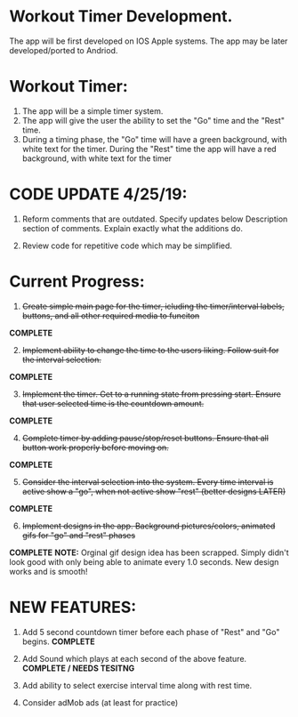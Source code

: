 # Workout Timer Development.

The app will be first developed on IOS Apple systems. The app may be later 
developed/ported to Andriod.

# Workout Timer:
1. The app will be a simple timer system. 
2. The app will give the user the ability to set the "Go" time and the "Rest" time. 
3. During a timing phase, the "Go" time will have a green background, with white text for the timer. During
the "Rest" time the app will have a red background, with white text for the timer

# CODE UPDATE 4/25/19:
1. Reform comments that are outdated. Specify updates below Description section of comments. Explain exactly what the additions do.

2. Review code for repetitive code which may be simplified.

# Current Progress:
1. ~~Create simple main page for the timer, icluding the timer/interval labels, buttons, and all other required media to funciton~~

  **COMPLETE**

2. ~~Implement ability to change the time to the users liking. Follow suit for the interval selection.~~

  **COMPLETE**

3. ~~Implement the timer. Get to a running state from pressing start. Ensure that user selected time is the countdown amount.~~

  **COMPLETE**

4. ~~Complete timer by adding pause/stop/reset buttons. Ensure that all button work properly before moving on.~~

  **COMPLETE**

5. ~~Consider the interval selection into the system. Every time interval is active show a "go", when not active show "rest" (better designs LATER)~~

  **COMPLETE**

6. ~~Implement designs in the app. Background pictures/colors, animated gifs for "go" and "rest" phases~~

  **COMPLETE**
  **NOTE:** Orginal gif design idea has been scrapped. Simply didn't look good with only being able to animate every 1.0 seconds. New design works and is smooth!
  

# NEW FEATURES:

1. Add 5 second countdown timer before each phase of "Rest" and "Go" begins. 
  **COMPLETE**


2. Add Sound which plays at each second of the above feature. 
  **COMPLETE / NEEDS TESITNG**
  
  
3. Add ability to select exercise interval time along with rest time. 


4. Consider adMob ads (at least for practice)

  


